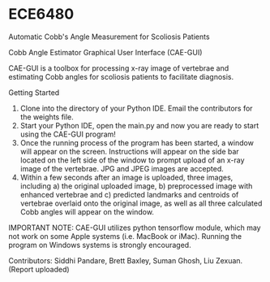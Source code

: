 # ECE6480
Automatic Cobb's Angle Measurement for Scoliosis Patients


Cobb Angle Estimator Graphical User Interface (CAE-GUI)

CAE-GUI is a toolbox for processing x-ray image of vertebrae and estimating Cobb angles for scoliosis patients to facilitate diagnosis. 

Getting Started

1.	Clone into the directory of your Python IDE. Email the contributors for the weights file.  
2.	Start your Python IDE, open the main.py and now you are ready to start using the CAE-GUI program!
3.	Once the running process of the program has been started, a window will appear on the screen. Instructions will appear on the side bar located on the left side of the window to prompt upload of an x-ray image of the vertebrae. JPG and JPEG images are accepted. 
4.	Within a few seconds after an image is uploaded, three images, including a) the original uploaded image, b) preprocessed image with enhanced vertebrae and c) predicted landmarks and centroids of vertebrae overlaid onto the original image, as well as all three calculated Cobb angles will appear on the window. 

IMPORTANT NOTE: CAE-GUI utilizes python tensorflow module, which may not work on some Apple systems (i.e. MacBook or iMac). Running the program on Windows systems is strongly encouraged. 



Contributors: Siddhi Pandare, Brett Baxley, Suman Ghosh, Liu Zexuan. (Report uploaded)



